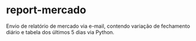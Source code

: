# report-mercado
Envio de relatório de mercado via e-mail, contendo variação de fechamento diário e tabela dos últimos 5 dias via Python.
